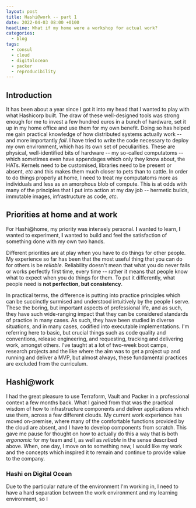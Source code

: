 ```yaml
---
layout: post
title: Hashi@work -- part 1
date: 2022-04-03 08:00 +0100
headline: What if my home were a workshop for actual work?
categories:
  - blog
tags:
  - consul
  - cloud
  - digitalocean
  - packer
  - reproducibility
---
```


## Introduction

It has been about a year since I got it into my head that I wanted to play with what Hashicorp built.
The draw of these well-designed tools was strong enough for me to invest a few hundred euros in a bunch of hardware, set it up in my home office and use them for my own benefit.
Doing so has helped me gain practical knowledge of how distributed systems actually work -- and more importantly _fail_.
I have tried to write the code necessary to deploy my own environment, which has its own set of peculiarities.
These are physical, well-identified bits of hardware -- my so-called computatoms -- which sometimes even have appendages which only they know about, the HATs.
Kernels need to be customised, libraries need to be present or absent, _etc_ and this makes them much closer to pets than to cattle.
In order to do things properly at home, I need to treat my computatoms more as individuals and less as an amorphous blob of compute.
This is at odds with many of the principles that I put into action at my day job -- hermetic builds, immutable images, infrastructure as code, _etc_.

## Priorities at home and at work

For Hashi@home, my priority was intensely personal. **I** wanted to learn, **I** wanted to experiment, **I** wanted to build and feel the satisfaction of something done with my own two hands.

Different priorities are at play when you have to do things for other people.
My experience so far has been that the most useful thing that you can do for others is be _reliable_.
Reliability doesn't mean that what you do never fails or works perfectly first time, every time -- rather it means that people know what to expect when you do things for them.
To put it differently, what people need is **not perfection, but consistency**.

In practical terms, the difference is putting into practice principles which can be succinctly surmised and understood intuitively by the people I serve.
These the boring, but important aspects of professional life, and as such, they have such wide-ranging impact that they can be considered standards of practice in many cases.
As such, they have been studied in diverse situations, and in many cases, codified into executable implementations.
I'm referring here to basic, but crucial things such as code quality and conventions, release engineering, and requesting, tracking and delivering work, amongst others.
I've taught at a lot of two-week boot camps, research projects and the like where the aim was to get a project up and running and deliver a MVP, but almost always, these fundamental practices are excluded from the curriculum.

## Hashi@work

I had the great pleasure to use Terraform, Vault and Packer in a professional context a few months back.
What I gained from that was the practical wisdom of how to infrastructure components and deliver applications which use them, across a few different clouds.
My current work experience has moved on-premise, where many of the comfortable functions provided by the cloud are absent, and I have to develop components from scratch.
This gave me pause for thought on how to actually do this a way that is both _ergonomic_ for my team and I, as well as _reliable_ in the sense described above.
When, one day, I move on to something new, I would like my work and the concepts which inspired it to remain and continue to provide value to the company.

### Hashi on Digital Ocean

Due to the particular nature of the environment I'm working in, I need to have a hard separation between the work environment and my learning environment, so I
